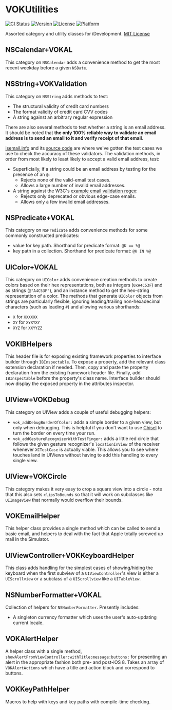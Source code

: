 # VOKUtilities

[![CI Status](https://travis-ci.org/vokal/VOKUtilities.svg?branch=master)](https://travis-ci.org/vokal/VOKUtilities)
[![Version](https://img.shields.io/cocoapods/v/VOKUtilities.svg?style=flat)](http://cocoadocs.org/docsets/VOKUtilities)
[![License](https://img.shields.io/cocoapods/l/VOKUtilities.svg?style=flat)](http://cocoadocs.org/docsets/VOKUtilities)
[![Platform](https://img.shields.io/cocoapods/p/VOKUtilities.svg?style=flat)](http://cocoadocs.org/docsets/VOKUtilities)

Assorted category and utility classes for iDevelopment.  [MIT License](LICENSE)

## NSCalendar+VOKAL
This category on `NSCalendar` adds a convenience method to get the most recent weekday before a given `NSDate`.

## NSString+VOKValidation
This category on `NSString` adds methods to test:

- The structural validity of credit card numbers 
- The format validity of credit card CVV codes
- A string against an arbitrary regular expression 

There are also several methods to test whether a string is an email address. It should be noted that **the only 100% reliable way to validate an email address is to send an email to it and verify receipt of that email**. 

[isemail.info](http://isemail.info/) and its [source code](https://github.com/dominicsayers/isemail) are where we've gotten the test cases we use to check the accuracy of these validators. The validation methods, in order from most likely to least likely to accept a valid email address, test: 

- Superficially, if a string could be an email address by testing for the presence of an `@`: 
	- Rejects none of the valid-email test cases.
	- Allows a large number of invalid email addresses.
- A string against the W3C's [example email validation regex](http://www.w3.org/TR/html-markup/input.email.html): 
	- Rejects only deprecated or obvious edge-case emails. 	
	- Allows only a few invalid email addresses.

## NSPredicate+VOKAL
This category on `NSPredicate` adds convenience methods for some commonly constructed predicates: 
- value for key path. Shorthand for predicate format: `@K == %@`
- key path in a collection. Shorthand for predicate format: `@K IN %@`

## UIColor+VOKAL
This category on `UIColor` adds convenience creation methods to create colors based on their hex representations, both as integers (`0xA4C53F`) and as strings (`@"A4C53F"`), and an instance method to get the hex-string representation of a color.  The methods that generate `UIColor` objects from strings are particularly flexible, ignoring leading/trailing non-hexadecimal characters (such as leading `#`) and allowing various shorthands:
- `X` for `XXXXXX`
- `XY` for `XYXYXY`
- `XYZ` for `XXYYZZ`

## VOKIBHelpers
This header file is for exposing existing framework properties to interface builder through `IBInspectable`. To expose a property, add the relevant class extension declaration if needed. Then, copy and paste the property declaration from the existing framework header file. Finally, add `IBInspectable` before the property's class name. Interface builder should now display the exposed property in the attributes inspector.

## UIView+VOKDebug
This category on UIView adds a couple of useful debugging helpers:

- `vok_addDebugBorderOfColor:` adds a simple border to a given view, but only when debugging. This is helpful if you don't want to use [Chisel](https://github.com/facebook/chisel) to turn the border on every time your run. 
- `vok_addGestureRecognizerWithTestFinger:` adds a little red circle that follows the given gesture recognizer's `locationInView` of the receiver whenever `XCTestCase` is actually viable. This allows you to see where touches land in UIViews without having to add this handling to every single view. 

## UIView+VOKCircle

This category makes it very easy to crop a square view into a circle - note that this also sets `clipsToBounds` so that it will work on subclasses like `UIImageView` that normally would overflow their bounds. 

## VOKEmailHelper

This helper class provides a single method which can be called to send a basic email, and helpers to deal with the fact that Apple totally screwed up mail in the Simulator.

## UIViewController+VOKKeyboardHelper

This class adds handling for the simplest cases of showing/hiding the keyboard when the first subview of a `UIViewController`'s view is either a `UIScrollview` or a subclass of a `UIScrollview` like a `UITableView`. 

## NSNumberFormatter+VOKAL

Collection of helpers for `NSNumberFormatter`. Presently includes: 

- A singleton currency formatter which uses the user's auto-updating current locale. 

## VOKAlertHelper

A helper class with a single method, `showAlertFromViewController:withTitle:message:buttons:` for presenting an alert in the appropriate fashion both pre- and post-iOS 8. Takes an array of `VOKAlertActions` which have a title and action block and correspond to buttons.

## VOKKeyPathHelper

Macros to help with keys and key paths with compile-time checking.
